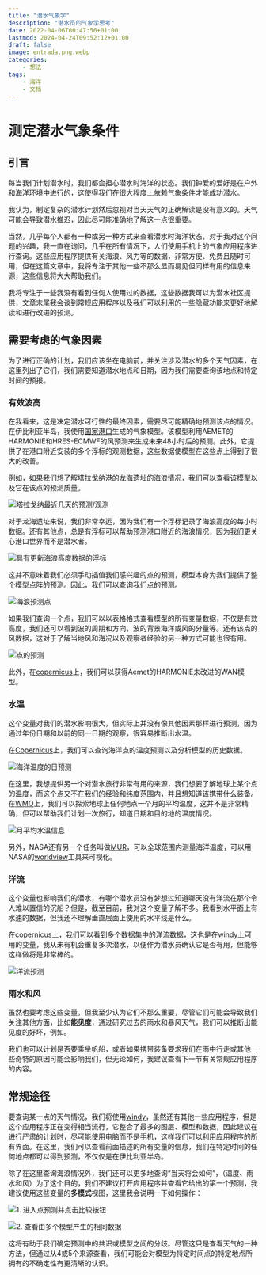 ```yaml
---
title: "潜水气象学"
description: "潜水员的气象学思考"
date: 2022-04-06T00:47:56+01:00
lastmod: 2024-04-24T09:52:12+01:00
draft: false
image: entrada.png.webp
categories:
    - 想法
tags:
    - 海洋
    - 文档
---
```


# 测定潜水气象条件

## 引言

每当我们计划潜水时，我们都会担心潜水时海洋的状态。我们钟爱的爱好是在户外和海洋环境中进行的，这使得我们在很大程度上依赖气象条件才能成功潜水。

我认为，制定复杂的潜水计划然后忽视对当天天气的正确解读是没有意义的。天气可能会导致潜水推迟，因此尽可能准确地了解这一点很重要。

当然，几乎每个人都有一种或另一种方式来查看潜水时海洋状态，对于我对这个问题的兴趣，我一直在询问，几乎在所有情况下，人们使用手机上的气象应用程序进行查询。这些应用程序提供有关海浪、风力等的数据，非常方便、免费且随时可用，但在这篇文章中，我将专注于其他一些不那么显而易见但同样有用的信息来源，这些信息将大大帮助我们。

我将专注于一些我没有看到任何人使用过的数据，这些数据我可以为潜水社区提供，文章末尾我会谈到常规应用程序以及我们可以利用的一些隐藏功能来更好地解读和进行改进的预测。

## 需要考虑的气象因素

为了进行正确的计划，我们应该坐在电脑前，并关注涉及潜水的多个天气因素，在这里列出了它们，我们需要知道潜水地点和日期，因为我们需要查询该地点和特定时间的预报。

### 有效波高
在我看来，这是决定潜水可行性的最终因素，需要尽可能精确地预测该点的情况。在伊比利亚半岛，我使用[国家港口](https://www.puertos.es/es-es/oceanografia/AccesoSimplificado)生成的气象模型。该模型利用AEMET的HARMONIE和HRES-ECMWF的风预测来生成未来48小时后的预测。此外，它提供了在港口附近安装的多个浮标的观测数据，这些数据使模型在这些点上得到了很大的改善。

例如，如果我们想了解塔拉戈纳港的龙海遗址的海浪情况，我们可以查看该模型以及它在该点的预测质量。

![塔拉戈纳最近几天的预测/观测](2.png.webp)

对于龙海遗址来说，我们非常幸运，因为我们有一个浮标记录了海浪高度的每小时数据。还有其他点，总是有浮标可以帮助预测港口附近的海浪情况，因为我们更关心港口世界而不是潜水者。

![具有更新海浪高度数据的浮标](1.png.webp)

这并不意味着我们必须手动插值我们感兴趣的点的预测，模型本身为我们提供了整个模型点阵的预测。因此，我们可以查询我们点的预测。

![海浪预测点](3.png.webp)

如果我们查询一个点，我们可以以表格格式查看模型的所有变量数据，不仅是有效高度，我们还可以看到波的周期和方向，波的背景海洋或风的分量等。还有该点的风数据，这对于了解当地风和海况以及观察者经验的另一种方式可能也很有用。

![点的预测](4.png.webp)

此外，在[copernicus](https://myocean.marine.copernicus.eu/data?view=dataset&dataset=MEDSEA_ANALYSISFORECAST_WAV_006_017)上，我们可以获得Aemet的HARMONIE未改进的WAN模型。

### 水温

这个变量对我们的潜水影响很大，但实际上并没有像其他因素那样进行预测，因为通过年份日期和以前的同一日期的观察，很容易推断出水温。

在[Copernicus](https://myocean.marine.copernicus.eu/light)上，我们可以查询海洋点的温度预测以及分析模型的历史数据。

![海洋温度的日预测](5.png.webp)

在这里，我想提供另一个对潜水旅行非常有用的来源，我们想要了解地球上某个点的温度，而这个点又不在我们的经验和纬度范围内，并且想知道该携带什么装备。在[WMO](https://climexp.knmi.nl/monthly_overview_world_weather/index.cgi?var=sst_ncep_w&mon1=jan&year1=2021&anomalie=nee&kort=nee&expert=nee&type=kaartwereld)上，我们可以探索地球上任何地点一个月的平均温度，这并不是非常精确，但可以帮助我们计划一次旅行，知道日期和目的地的温度情况。

![月平均水温信息](6.png.webp)

另外，NASA还有另一个任务叫做[MUR](https://podaac.jpl.nasa.gov/dataset/MUR-JPL-L4-GLOB-v4.1)，可以全球范围内测量海洋温度，可以用NASA的[worldview](https://soto.podaac.earthdatacloud.nasa.gov/?v=-18.78720059082591,30.727507641081075,21.28282587652165,50.51208320933394)工具来可视化。

### 洋流

这个变量也影响我们的潜水，有哪个潜水员没有梦想过知道哪天没有洋流在那个令人难以置信的沉船？但是，截至目前，我对这个变量了解不多。我看到水平面上有水速的数据，但我还不理解垂直层面上使用的水平线是什么。

在[copernicus](https://myocean.marine.copernicus.eu/data?view=dataset&dataset=MEDSEA_ANALYSISFORECAST_PHY_006_013)上，我们可以看到多个数据集中的洋流数据，这也是在windy上可用的变量，我从未有机会重复多次潜水，以便作为潜水员确认它是否有用，但能够这样做将是非常棒的。

![洋流预测](7.png.webp)

### 雨水和风

虽然也要考虑这些变量，但我至少认为它们不那么重要，尽管它们可能会导致我们关注其他方面，比如**能见度**，通过研究过去的雨水和暴风天气，我们可以推断出能见度的好坏，例如。

我们也可以计划是否要乘坐帆船，或者如果携带装备要求我们在雨中行走或其他一些奇特的原因可能会影响我们，但无论如何，我建议查看下一节有关常规应用程序的内容。

## 常规途径

要查询某一点的天气情况，我们将使用[windy](https://windy.com)，虽然还有其他一些应用程序，但是这个应用程序正在变得相当流行，它整合了最多的图层、模型和数据，因此建议在进行严肃的计划时，尽可能使用电脑而不是手机，这样我们可以利用应用程序的所有界面。在这里，我们可以查看前面描述的所有变量的信息，我们在特定时间的任何地点都可以得到预测，不仅仅是在伊比利亚半岛。

除了在这里查询海浪情况外，我们还可以更多地查询“当天将会如何”，（温度、雨水和风）为了这个目的，我们不建议打开应用程序并查看它给出的第一个预测，我建议使用这些变量的**多模式**视图，这里我会说明一下如何操作：

![1. 进入点预测并点击比较按钮](8.png.webp)

![2. 查看由多个模型产生的相同数据](9.png.webp)

这将有助于我们确定预测中的共识或模型之间的分歧。尽管这只是查看天气的一种方法，但通过从4或5个来源查看，我们可能会对模型为特定时间点的特定地点所拥有的不确定性有更清晰的认识。
